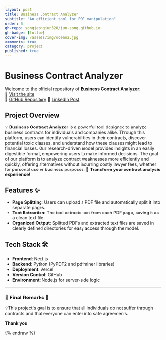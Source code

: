 ```yaml
---
layout: post
title: Business Contract Analyzer
subtitle: "An efficient tool for PDF manipulation"
order: 5
gh-repo: songjeongjun320/jun-song.github.io
gh-badge: [follow]
cover-img: /assets/img/ocean2.jpg
comments: true
category: project
published: true
---
```


# Business Contract Analyzer

Welcome to the official repository of **Business Contract Analyzer**:  
🚀 [Visit the site](toxic-clauses-detector-in-business-contract.vercel.app)  
🚀 [GitHub Repository](https://github.com/songjeongjun320/toxic_clauses_detector_in_business_contract)
🚀 [LinkedIn Post]()

## Project Overview

💡 **Business Contract Analyzer** is a powerful tool designed to analyze business contracts for individuals and companies alike. Through this platform, users can identify vulnerabilities in their contracts, discover potential toxic clauses, and understand how these clauses might lead to financial losses. Our research-driven model provides insights in an easily digestible format, empowering users to make informed decisions. The goal of our platform is to analyze contract weaknesses more efficiently and quickly, offering alternatives without incurring costly lawyer fees, whether for personal use or business purposes. 🌱 **Transform your contract analysis experience!**

## Features ✨

- **Page Splitting**: Users can upload a PDF file and automatically split it into separate pages.
- **Text Extraction**: The tool extracts text from each PDF page, saving it as a clean text file.
- **Organized Output**: Splitted PDFs and extracted text files are saved in clearly defined directories for easy access through the model.

## Tech Stack 🛠️

- **Frontend**: Next.js
- **Backend**: Python (PyPDF2 and pdfminer libraries)
- **Deployment**: Vercel
- **Version Control**: GitHub
- **Environment**: Node.js for server-side logic

---

### 🌟 **Final Remarks** 🌟

💡This project's goal is to ensure that all individuals do not suffer through contracts and that everyone can enter into safe agreements.

**Thank you**

{% endraw %}
